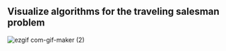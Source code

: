 ## Visualize algorithms for the traveling salesman problem
![ezgif com-gif-maker (2)](https://user-images.githubusercontent.com/98555913/182300457-f1b763ae-5163-41c1-b59b-d59e58ded700.gif)

